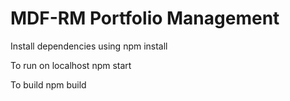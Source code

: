 # MDF-RM Portfolio Management

Install dependencies using
npm install

To run on localhost
npm start

To build
npm build
